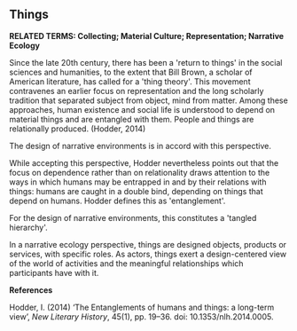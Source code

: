 ## Things

**RELATED TERMS: Collecting; Material Culture; Representation; Narrative Ecology**

Since the late 20th century, there has been a 'return to things' in the social sciences and humanities, to the extent that Bill Brown, a scholar of American literature, has called for a 'thing theory'. This movement contravenes an earlier focus on representation and the long scholarly tradition that separated subject from object, mind from matter. Among these  approaches, human existence and social life is understood to depend on material things and are entangled with them. People and things are relationally produced. (Hodder, 2014)

The design of narrative environments is in accord with this perspective.

While accepting this perspective, Hodder nevertheless points out that the focus on dependence rather than on relationality draws attention to the ways in which humans may be entrapped in and by their relations with things: humans are caught in a double bind, depending on things that depend on humans. Hodder defines this as 'entanglement'.

For the design of narrative environments, this constitutes a 'tangled hierarchy'.

In a narrative ecology perspective, things are designed objects, products or services, with specific roles. As actors, things exert a design-centered view of the world of activities and the meaningful relationships which participants have with it.

**References**

Hodder, I. (2014) ‘The Entanglements of humans and things: a long-term view’, _New Literary History_, 45(1), pp. 19–36. doi: 10.1353/nlh.2014.0005.
